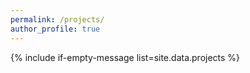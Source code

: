 ```yaml
---
permalink: /projects/
author_profile: true
---
```


{% include if-empty-message list=site.data.projects %}
